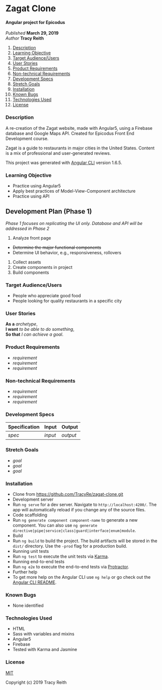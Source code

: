 # Zagat Clone

#### Angular project for Epicodus

_Published_ **March 29, 2019**<br>
_Author_ **Tracy Reith**

1. [Description](#description)
1. [Learning Objective](#learning-objective)
1. [Target Audience/Users](#target-audience/users)
1. [User Stories](#user-stories)
1. [Product Requirements](#product-requirements)
1. [Non-technical Requirements](#non-technical-requirements)
1. [Development Specs](#development-specs)
1. [Stretch Goals](#stretch-goals)
1. [Installation](#installation)
1. [Known Bugs](#known-bugs)
1. [Technologies Used](#technologies-used)
1. [License](#license)

### Description
A re-creation of the Zagat website, made with Angular5, using a Firebase database and Google Maps API. Created for Epicodus Front End Development course.

Zagat is a guide to restaurants in major cities in the United States. Content is a mix of professional and  user-generated reviews.  

This project was generated with [Angular CLI](https://github.com/angular/angular-cli) version 1.6.5.

### Learning Objective
* Practice using Angular5
* Apply best practices of Model-View-Component architecture
* Practice using API

## Development Plan (Phase 1)
_Phase 1 focuses on replicating the UI only. Database and API will be addressed in Phase 2_
1. Analyze front page 
 * ~~Determine the major functional components~~
 * Determine UI behavior, e.g., responsiveness, rollovers
1. Collect assets
1. Create components in project
1. Build components

### Target Audience/Users
* People who appreciate good food
* People looking for quality restaurants in a specific city

### User Stories
**As a** _archetype_,<br>
**I want** _to be able to do something_,<br>
**So that** _I can achieve a goal_.

### Product Requirements
* _requirement_
* _requirement_
* _requirement_

### Non-technical Requirements
* _requirement_
* _requirement_
* _requirement_

### Development Specs

Specification | Input | Output
------------- | ----- | ------
_spec_ | _input_ | _output_

### Stretch Goals
* _goal_
* _goal_
* _goal_

### Installation
* Clone from https://github.com/TracyRe/zagat-clone.git
* Development server
 * Run `ng serve` for a dev server. Navigate to `http://localhost:4200/`. The app will automatically reload if you change any of the source files.
* Code scaffolding
 * Run `ng generate component component-name` to generate a new component. You can also use `ng generate directive|pipe|service|class|guard|interface|enum|module`.
* Build
 * Run `ng build` to build the project. The build artifacts will be stored in the `dist/` directory. Use the `-prod` flag for a production build.
* Running unit tests
 * Run `ng test` to execute the unit tests via [Karma](https://karma-runner.github.io).
* Running end-to-end tests
 * Run `ng e2e` to execute the end-to-end tests via [Protractor](http://www.protractortest.org/).
* Further help
 * To get more help on the Angular CLI use `ng help` or go check out the [Angular CLI README](https://github.com/angular/angular-cli/blob/master/README.md).

### Known Bugs
* None identified

### Technologies Used
* HTML
* Sass with variables and mixins
* Angular5
* Firebase
* Tested with Karma and Jasmine

### License
[MIT](./LICENSE.txt)

Copyright (c) 2019 Tracy Reith
